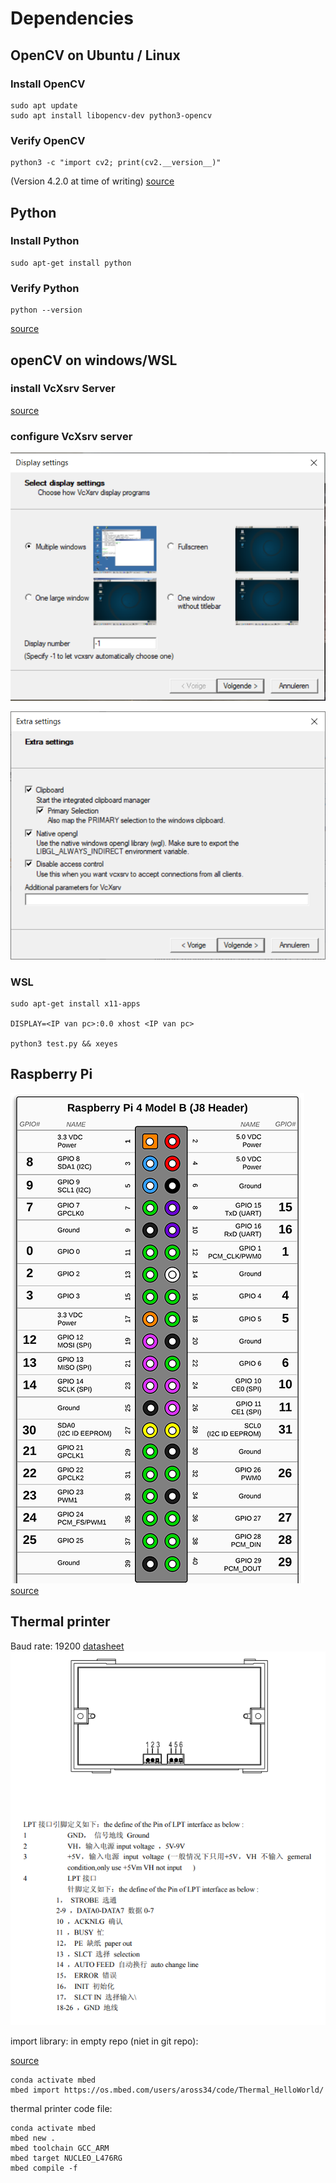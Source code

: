 # Dependencies

## OpenCV on Ubuntu / Linux

### Install OpenCV

```command
sudo apt update
sudo apt install libopencv-dev python3-opencv
```

### Verify OpenCV

```command
python3 -c "import cv2; print(cv2.__version__)"
```

(Version 4.2.0 at time of writing)
[source](https://linuxize.com/post/how-to-install-opencv-on-ubuntu-20-04/)

## Python

### Install Python

```command
sudo apt-get install python
```

### Verify Python

```command
python --version
```

[source](https://www.makeuseof.com/install-python-ubuntu/)

## openCV on windows/WSL

### install VcXsrv Server

[source](https://sourceforge.net/projects/vcxsrv/)

### configure VcXsrv server

![windows](./img/xming_win_conf.PNG)

![setting](./img/xming_extra.PNG)

### WSL

```command
sudo apt-get install x11-apps

DISPLAY=<IP van pc>:0.0 xhost <IP van pc>

python3 test.py && xeyes
```

## Raspberry Pi

![pinout](./img/RPI-pinout.PNG)
[source](https://pi4j.com/1.4/pins/rpi-4b.html)

## Thermal printer

Baud rate: 19200
[datasheet](https://cdn-shop.adafruit.com/datasheets/A2-user+manual.pdf)
![pinout](./img/printer-pinout.PNG)

import library: in empty repo (niet in git repo):

[source](https://os.mbed.com/components/Adafruit-Thermal-Printer/)

```commands
conda activate mbed
mbed import https://os.mbed.com/users/aross34/code/Thermal_HelloWorld/
```

thermal printer code file:

```commands
conda activate mbed
mbed new .
mbed toolchain GCC_ARM
mbed target NUCLEO_L476RG
mbed compile -f
```
